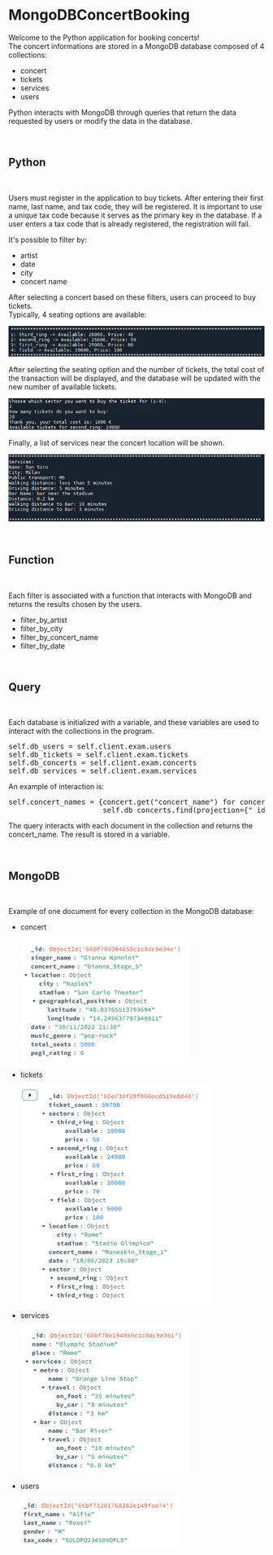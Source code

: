 <!-- ---------------------------------------------------------------------- -->
<h1>MongoDBConcertBooking</h1>
<!-- ---------------------------------------------------------------------- -->

Welcome to the Python application for booking concerts!<br/>
The concert informations are stored in a MongoDB database composed of 4 collections:<br/>

<ul>
<li>concert  </li>
<li>tickets  </li>
<li>services </li>
<li>users    </li>
</ul>

Python interacts with MongoDB through queries that return the data requested 
by users or modify the data in the database.

<br/>
<h2>Python</h2>
<br/>

Users must register in the application to buy tickets. After entering their 
first name, last name, and tax code, they will be registered. It is important 
to use a unique tax code because it serves as the primary key in the database. 
If a user enters a tax code that is already registered, the registration will 
fail.<br/>

It's possible to filter by:<br/>

<ul>
<li>artist       </li>
<li>date         </li>
<li>city         </li>
<li>concert name </li>
</ul>

After selecting a concert based on these filters, users can proceed to buy 
tickets.<br/>
Typically, 4 seating options are available:<br/>
<p><img src = "https://github.com/Bartyxx/MongoDBConcertBooking/blob/main/img/sector.png"/></p>

After selecting the seating option and the number of tickets, the total cost of
the transaction will be displayed, and the database will be updated with the 
new number of available tickets.<br/>
<p><img src = "https://github.com/Bartyxx/MongoDBConcertBooking/blob/main/img/tickets.png"/></p>

Finally, a list of services near the concert location will be shown.<br/>
<p><img src = "https://github.com/Bartyxx/MongoDBConcertBooking/blob/main/img/services.png"/></p>

<br/>
<h2>Function</h2>
<br/>

Each filter is associated with a function that interacts with MongoDB and 
returns the results chosen by the users.<br/>

<ul>
<li>filter_by_artist       </li>
<li>filter_by_city         </li>
<li>filter_by_concert_name </li>
<li>filter_by_date         </li>
</ul>

<br/>
<h2>Query</h2>
<br/>

Each database is initialized with a variable, and these variables are used to 
interact with the collections in the program.<br/>

<pre>
self.db_users = self.client.exam.users
self.db_tickets = self.client.exam.tickets
self.db_concerts = self.client.exam.concerts
self.db_services = self.client.exam.services
</pre>

An example of interaction is:<br/>

<pre>
self.concert_names = {concert.get("concert_name") for concert in 
                      self.db_concerts.find(projection={"_id": 0, "concert_name": 1}) if concert.get("concert_name")}
</pre>

The query interacts with each document in the collection and returns the 
concert_name. The result is stored in a variable.

<br/>
<h2>MongoDB</h2>
<br/>

Example of one document for every collection in the MongoDB database:
<ul>
<li>concert  </li>
<p><img src = "https://github.com/Bartyxx/MongoDBConcertBooking/blob/main/img/concertDB.png"/></p>
<li>tickets  </li>
<p><img src = "https://github.com/Bartyxx/MongoDBConcertBooking/blob/main/img/ticketsDB.png"/></p>
<li>services </li>
<p><img src = "https://github.com/Bartyxx/MongoDBConcertBooking/blob/main/img/servicesDB.png"/></p>
<li>users    </li>
<p><img src = "https://github.com/Bartyxx/MongoDBConcertBooking/blob/main/img/usersDB.png"/></p>
</ul>
